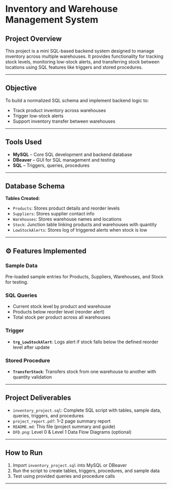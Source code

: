 
#  Inventory and Warehouse Management System

##  Project Overview

This project is a mini SQL-based backend system designed to manage inventory across multiple warehouses. It provides functionality for tracking stock levels, monitoring low-stock alerts, and transferring stock between locations using SQL features like triggers and stored procedures.

---

##  Objective

To build a normalized SQL schema and implement backend logic to:
- Track product inventory across warehouses
- Trigger low-stock alerts
- Support inventory transfer between warehouses

---

##  Tools Used

- **MySQL** – Core SQL development and backend database
- **DBeaver** – GUI for SQL management and testing
- **SQL** – Triggers, queries, procedures

---

##  Database Schema

**Tables Created:**
- `Products`: Stores product details and reorder levels  
- `Suppliers`: Stores supplier contact info  
- `Warehouses`: Stores warehouse names and locations  
- `Stock`: Junction table linking products and warehouses with quantity  
- `LowStockAlerts`: Stores log of triggered alerts when stock is low

---

## ⚙ Features Implemented

###  Sample Data
Pre-loaded sample entries for Products, Suppliers, Warehouses, and Stock for testing.

###  SQL Queries
- Current stock level by product and warehouse  
- Products below reorder level (reorder alert)  
- Total stock per product across all warehouses

###  Trigger
- **`trg_LowStockAlert`**: Logs alert if stock falls below the defined reorder level after update

###  Stored Procedure
- **`TransferStock`**: Transfers stock from one warehouse to another with quantity validation

---

##  Project Deliverables

- `inventory_project.sql`: Complete SQL script with tables, sample data, queries, triggers, and procedures
- `project_report.pdf`: 1–2 page summary report
- `README.md`: This file (project summary and guide)
- `DFD.png`: Level 0 & Level 1 Data Flow Diagrams (optional)

---

##  How to Run

1. Import `inventory_project.sql` into MySQL or DBeaver  
2. Run the script to create tables, triggers, procedures, and sample data  
3. Test using provided queries and procedure calls

---



